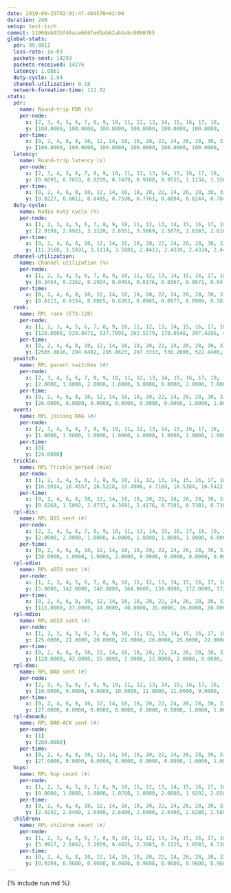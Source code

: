 ```yaml
---
date: 2019-09-25T02:01:47.464570+02:00
duration: 240
setup: test-tsch
commit: 11960ab93bf46ace669fed5ab62ab1ebc6090765
global-stats:
  pdr: 99.8811
  loss-rate: 1e-03
  packets-sent: 14293
  packets-received: 14276
  latency: 1.0861
  duty-cycle: 2.84
  channel-utilization: 0.18
  network-formation-time: 111.02
stats:
  pdr:
    name: Round-trip PDR (%)
    per-node:
      x: [2, 3, 4, 5, 6, 7, 8, 9, 10, 11, 12, 13, 14, 15, 16, 17, 18, 19, 20, 21, 22, 23, 24, 25]
      y: [100.0000, 100.0000, 100.0000, 100.0000, 100.0000, 100.0000, 100.0000, 99.8276, 100.0000, 100.0000, 99.8377, 100.0000, 99.8291, 99.8311, 100.0000, 98.8782, 100.0000, 100.0000, 100.0000, 99.8331, 100.0000, 99.6694, 99.8339, 99.6552]
    per-time:
      x: [0, 2, 4, 6, 8, 10, 12, 14, 16, 18, 20, 22, 24, 26, 28, 30, 32, 34, 36, 38, 40, 42, 44, 46, 48, 50, 52, 54, 56, 58, 60, 62, 64, 66, 68, 70, 72, 74, 76, 78, 80, 82, 84, 86, 88, 90, 92, 94, 96, 98, 100, 102, 104, 106, 108, 110, 112, 114, 116, 118, 120, 122, 124, 126, 128, 130, 132, 134, 136, 138, 140, 142, 144, 146, 148, 150, 152, 154, 156, 158, 160, 162, 164, 166, 168, 170, 172, 174, 176, 178, 180, 182, 184, 186, 188, 190, 192, 194, 196, 198, 200, 202, 204, 206, 208, 210, 212, 214, 216, 218, 220, 222, 224, 226, 228, 230, 232, 234, 236, 238, 240]
      y: [100.0000, 100.0000, 100.0000, 100.0000, 100.0000, 100.0000, 100.0000, 100.0000, 100.0000, 100.0000, 100.0000, 100.0000, 100.0000, 100.0000, 100.0000, 100.0000, 100.0000, 100.0000, 100.0000, 100.0000, 100.0000, 100.0000, 100.0000, 100.0000, 100.0000, 100.0000, 100.0000, 100.0000, 99.1667, 100.0000, 100.0000, 100.0000, 100.0000, 100.0000, 100.0000, 100.0000, 100.0000, 100.0000, 99.1667, 100.0000, 100.0000, 100.0000, 99.1667, 100.0000, 100.0000, 100.0000, 100.0000, 100.0000, 100.0000, 100.0000, 100.0000, 100.0000, 100.0000, 100.0000, 100.0000, 100.0000, 100.0000, 100.0000, 100.0000, 100.0000, 100.0000, 99.1667, 100.0000, 100.0000, 99.1667, 99.1667, 100.0000, 100.0000, 100.0000, 100.0000, 100.0000, 100.0000, 100.0000, 100.0000, 99.1667, 99.1667, 99.1667, 100.0000, 100.0000, 98.3333, 100.0000, 100.0000, 99.1667, 100.0000, 100.0000, 100.0000, 100.0000, 100.0000, 100.0000, 100.0000, 100.0000, 100.0000, 99.1667, 99.1667, 100.0000, 100.0000, 100.0000, 99.1667, 100.0000, 99.1667, 99.1667, 100.0000, 100.0000, 100.0000, 100.0000, 100.0000, 100.0000, 100.0000, 100.0000, 100.0000, 100.0000, 100.0000, 100.0000, 100.0000, 100.0000, 100.0000, 100.0000, 100.0000, 100.0000, 100.0000, null]
  latency:
    name: Round-trip latency (s)
    per-node:
      x: [2, 3, 4, 5, 6, 7, 8, 9, 10, 11, 12, 13, 14, 15, 16, 17, 18, 19, 20, 21, 22, 23, 24, 25]
      y: [0.6695, 0.7653, 0.8259, 0.7479, 0.9180, 0.9555, 1.1134, 1.1567, 0.8873, 1.1553, 0.8655, 0.9486, 1.1965, 1.0738, 0.9898, 1.2003, 1.1881, 1.2460, 1.1957, 1.3888, 1.2939, 1.3789, 1.4125, 1.4788]
    per-time:
      x: [0, 2, 4, 6, 8, 10, 12, 14, 16, 18, 20, 22, 24, 26, 28, 30, 32, 34, 36, 38, 40, 42, 44, 46, 48, 50, 52, 54, 56, 58, 60, 62, 64, 66, 68, 70, 72, 74, 76, 78, 80, 82, 84, 86, 88, 90, 92, 94, 96, 98, 100, 102, 104, 106, 108, 110, 112, 114, 116, 118, 120, 122, 124, 126, 128, 130, 132, 134, 136, 138, 140, 142, 144, 146, 148, 150, 152, 154, 156, 158, 160, 162, 164, 166, 168, 170, 172, 174, 176, 178, 180, 182, 184, 186, 188, 190, 192, 194, 196, 198, 200, 202, 204, 206, 208, 210, 212, 214, 216, 218, 220, 222, 224, 226, 228, 230, 232, 234, 236, 238, 240]
      y: [0.8227, 0.8011, 0.8485, 0.7590, 0.7763, 0.8094, 0.8244, 0.7842, 0.7916, 0.8119, 0.7380, 0.7813, 0.8006, 0.7704, 0.7565, 0.7330, 0.7707, 0.7501, 0.7665, 0.6562, 0.7939, 0.7398, 0.8612, 0.7640, 0.8131, 0.8527, 0.8534, 0.8107, 0.7682, 0.7921, 0.7210, 0.7190, 0.6895, 0.7541, 0.6877, 0.7779, 0.7857, 0.7240, 0.7099, 0.7164, 0.7161, 0.7483, 0.8056, 0.7676, 0.7905, 0.7413, 0.7509, 0.7567, 0.8325, 0.7541, 0.7624, 0.7870, 0.6908, 0.8927, 0.8607, 0.8053, 0.8010, 0.7915, 0.7547, 0.9071, 0.9245, 0.9403, 0.7754, 0.7810, 0.7781, 1.1592, 1.2246, 0.8959, 0.9174, 0.7826, 0.8200, 1.2714, 1.5921, 1.3155, 0.9807, 0.9843, 0.8808, 1.2353, 1.5950, 1.5904, 1.3983, 1.2135, 0.9518, 1.3096, 1.6543, 1.6241, 1.6362, 1.5827, 1.3329, 1.3753, 1.6125, 1.6621, 1.6482, 1.6234, 1.5561, 1.5108, 1.6436, 1.5976, 1.6432, 1.6368, 1.6140, 1.6285, 1.6276, 1.6031, 1.6426, 1.6199, 1.6897, 1.6497, 1.6479, 1.6404, 1.6142, 1.6807, 1.6050, 1.5977, 1.6355, 1.6206, 1.6024, 1.5871, 1.6493, 1.5400, null]
  duty-cycle:
    name: Radio duty cycle (%)
    per-node:
      x: [1, 2, 3, 4, 5, 6, 7, 8, 9, 10, 11, 12, 13, 14, 15, 16, 17, 18, 19, 20, 21, 22, 23, 24, 25]
      y: [2.9199, 2.9921, 3.1120, 2.6551, 3.5669, 2.5078, 2.6383, 2.6161, 2.3975, 2.7729, 2.6432, 2.5790, 2.6923, 2.6953, 2.6854, 2.7927, 2.6768, 2.8472, 2.6457, 2.8355, 2.7570, 2.9030, 2.8565, 2.7606, 2.8119]
    per-time:
      x: [0, 2, 4, 6, 8, 10, 12, 14, 16, 18, 20, 22, 24, 26, 28, 30, 32, 34, 36, 38, 40, 42, 44, 46, 48, 50, 52, 54, 56, 58, 60, 62, 64, 66, 68, 70, 72, 74, 76, 78, 80, 82, 84, 86, 88, 90, 92, 94, 96, 98, 100, 102, 104, 106, 108, 110, 112, 114, 116, 118, 120, 122, 124, 126, 128, 130, 132, 134, 136, 138, 140, 142, 144, 146, 148, 150, 152, 154, 156, 158, 160, 162, 164, 166, 168, 170, 172, 174, 176, 178, 180, 182, 184, 186, 188, 190, 192, 194, 196, 198, 200, 202, 204, 206, 208, 210, 212, 214, 216, 218, 220, 222, 224, 226, 228, 230, 232, 234, 236, 238, 240]
      y: [11.3168, 3.5931, 3.5114, 3.5881, 2.4413, 2.4339, 2.4334, 2.4463, 2.4444, 2.4284, 2.4183, 2.4165, 2.4196, 2.4262, 2.4428, 2.4121, 2.4108, 2.6217, 2.3544, 2.3346, 2.3226, 2.4082, 2.3987, 2.4081, 2.4010, 2.4059, 2.4180, 2.4141, 2.4176, 2.4202, 2.4106, 2.4043, 2.3989, 2.3930, 2.4115, 2.3986, 2.4004, 2.4069, 2.4065, 2.4094, 2.4060, 2.4057, 2.4050, 2.4205, 2.3990, 2.4110, 2.4184, 2.4134, 2.4127, 2.4118, 2.3957, 2.3891, 2.4008, 2.3946, 2.4146, 2.4101, 2.4089, 2.4191, 2.4107, 2.4048, 2.4061, 2.4130, 2.4115, 2.4079, 2.3914, 2.4041, 2.3990, 2.4003, 2.4162, 2.4115, 2.3930, 2.4187, 2.4135, 2.4069, 2.3972, 2.4069, 2.3969, 2.4126, 2.4106, 2.3924, 2.4139, 2.3957, 2.4026, 2.4025, 2.4169, 2.4110, 2.4145, 2.4048, 2.4006, 2.4068, 2.3955, 2.3876, 2.4109, 2.3973, 2.4036, 2.4013, 2.3945, 2.4020, 2.4081, 2.4077, 2.4138, 2.4028, 2.4048, 2.4177, 2.4036, 2.4045, 2.4061, 2.4108, 2.4104, 2.4112, 2.4142, 2.4106, 2.4241, 2.4017, 2.4147, 2.3986, 2.4051, 2.3962, 2.4032, 2.4115, null]
  channel-utilization:
    name: Channel utilization (%)
    per-node:
      x: [1, 2, 3, 4, 5, 6, 7, 8, 9, 10, 11, 12, 13, 14, 15, 16, 17, 18, 19, 20, 21, 22, 23, 24, 25]
      y: [0.3454, 0.2162, 0.2924, 0.0454, 0.6176, 0.0367, 0.0671, 0.0474, 0.0573, 0.0518, 0.0312, 0.0663, 0.1068, 0.0323, 0.1046, 0.1550, 0.0453, 0.0738, 0.0572, 0.0409, 0.0504, 0.0471, 0.0315, 0.0312, 0.0331]
    per-time:
      x: [0, 2, 4, 6, 8, 10, 12, 14, 16, 18, 20, 22, 24, 26, 28, 30, 32, 34, 36, 38, 40, 42, 44, 46, 48, 50, 52, 54, 56, 58, 60, 62, 64, 66, 68, 70, 72, 74, 76, 78, 80, 82, 84, 86, 88, 90, 92, 94, 96, 98, 100, 102, 104, 106, 108, 110, 112, 114, 116, 118, 120, 122, 124, 126, 128, 130, 132, 134, 136, 138, 140, 142, 144, 146, 148, 150, 152, 154, 156, 158, 160, 162, 164, 166, 168, 170, 172, 174, 176, 178, 180, 182, 184, 186, 188, 190, 192, 194, 196, 198, 200, 202, 204, 206, 208, 210, 212, 214, 216, 218, 220, 222, 224, 226, 228, 230, 232, 234, 236, 238, 240]
      y: [0.6113, 0.6154, 0.6065, 0.6363, 0.0965, 0.0977, 0.0989, 0.1033, 0.1009, 0.0963, 0.0930, 0.0927, 0.0943, 0.0952, 0.1037, 0.0914, 0.0897, 0.2256, 0.0551, 0.0425, 0.0414, 0.0914, 0.0839, 0.0919, 0.0856, 0.0898, 0.0970, 0.0937, 0.0964, 0.0976, 0.0913, 0.0875, 0.0849, 0.0821, 0.0897, 0.0842, 0.0859, 0.0898, 0.0894, 0.0911, 0.0863, 0.0873, 0.0889, 0.0946, 0.0855, 0.0918, 0.0956, 0.0920, 0.0902, 0.0911, 0.0827, 0.0809, 0.0847, 0.0834, 0.0917, 0.0905, 0.0901, 0.0938, 0.0900, 0.0862, 0.0866, 0.0916, 0.0915, 0.0903, 0.0832, 0.0883, 0.0846, 0.0844, 0.0916, 0.0908, 0.0797, 0.0930, 0.0912, 0.0898, 0.0840, 0.0891, 0.0821, 0.0902, 0.0862, 0.0817, 0.0905, 0.0827, 0.0854, 0.0851, 0.0917, 0.0901, 0.0909, 0.0882, 0.0862, 0.0902, 0.0821, 0.0815, 0.0874, 0.0828, 0.0878, 0.0845, 0.0846, 0.0857, 0.0890, 0.0914, 0.0899, 0.0872, 0.0867, 0.0901, 0.0859, 0.0877, 0.0888, 0.0893, 0.0911, 0.0886, 0.0900, 0.0892, 0.0946, 0.0829, 0.0906, 0.0858, 0.0876, 0.0835, 0.0866, 0.0869, null]
  rank:
    name: RPL rank (ETX-128)
    per-node:
      x: [1, 2, 3, 4, 5, 6, 7, 8, 9, 10, 11, 12, 13, 14, 15, 16, 17, 18, 19, 20, 21, 22, 23, 24, 25]
      y: [128.0000, 529.8471, 537.7095, 282.5579, 270.0548, 397.4286, 400.4268, 443.7273, 532.4303, 406.5477, 803.0694, 407.3512, 444.9344, 550.4413, 428.9504, 452.5533, 752.6107, 552.7430, 573.6586, 604.0320, 615.2816, 596.8017, 704.4512, 708.6352, 723.0576]
    per-time:
      x: [0, 2, 4, 6, 8, 10, 12, 14, 16, 18, 20, 22, 24, 26, 28, 30, 32, 34, 36, 38, 40, 42, 44, 46, 48, 50, 52, 54, 56, 58, 60, 62, 64, 66, 68, 70, 72, 74, 76, 78, 80, 82, 84, 86, 88, 90, 92, 94, 96, 98, 100, 102, 104, 106, 108, 110, 112, 114, 116, 118, 120, 122, 124, 126, 128, 130, 132, 134, 136, 138, 140, 142, 144, 146, 148, 150, 152, 154, 156, 158, 160, 162, 164, 166, 168, 170, 172, 174, 176, 178, 180, 182, 184, 186, 188, 190, 192, 194, 196, 198, 200, 202, 204, 206, 208, 210, 212, 214, 216, 218, 220, 222, 224, 226, 228, 230, 232, 234, 236, 238, 240]
      y: [2565.8016, 294.8492, 295.8623, 297.3333, 530.2600, 522.4400, 524.4902, 511.8039, 502.6078, 503.7400, 504.8600, 501.3200, 500.0000, 500.9231, 493.3333, 490.3000, 491.8800, 495.7200, 535.5770, 524.6124, 521.8814, 500.2778, 486.2549, 483.4000, 489.9800, 489.2000, 491.8600, 488.0784, 490.9615, 499.8889, 476.3800, 471.9412, 468.6800, 459.1800, 447.7255, 447.1600, 446.0400, 447.8039, 450.4706, 461.7358, 458.5769, 468.7400, 469.2885, 474.7200, 473.6800, 478.7736, 471.4615, 461.7255, 460.3269, 455.0600, 459.7200, 464.4400, 466.6200, 469.6275, 467.5686, 466.0385, 465.4231, 456.9608, 453.1373, 453.4800, 452.7600, 453.4200, 463.9038, 467.3333, 452.6667, 457.3846, 459.0000, 455.0600, 455.8200, 462.7600, 458.6200, 458.4600, 461.5000, 461.4615, 450.2200, 461.8200, 462.0600, 460.0769, 446.1600, 443.5882, 473.4000, 470.5200, 462.2157, 460.8039, 468.1731, 457.1569, 461.5294, 465.8800, 465.7200, 468.4340, 444.2800, 441.8200, 439.3800, 442.7800, 451.0196, 452.2400, 451.9000, 449.4074, 449.9608, 451.6078, 457.8654, 459.0196, 457.0600, 459.9800, 463.5600, 462.3600, 460.6600, 462.7600, 467.3922, 460.2885, 459.1800, 456.9000, 458.1400, 455.1600, 456.1600, 456.9600, 457.0769, 457.8000, 457.7800, 457.9000, null]
  pswitch:
    name: RPL parent switches (#)
    per-node:
      x: [2, 3, 4, 5, 6, 7, 8, 9, 10, 11, 12, 13, 14, 15, 16, 17, 18, 19, 20, 21, 22, 23, 24, 25]
      y: [2.0000, 1.0000, 2.0000, 1.0000, 5.0000, 6.0000, 2.0000, 7.0000, 2.0000, 5.0000, 2.0000, 4.0000, 8.0000, 2.0000, 4.0000, 4.0000, 10.0000, 10.0000, 11.0000, 6.0000, 3.0000, 7.0000, 5.0000, 4.0000]
    per-time:
      x: [0, 2, 4, 6, 8, 10, 12, 14, 16, 18, 20, 22, 24, 26, 28, 30, 32, 34, 36, 38, 40, 42, 44, 46, 48, 50, 52, 54, 56, 58, 60, 62, 64, 66, 68, 70, 72, 74, 76, 78, 80, 82, 84, 86, 88, 90, 92, 94, 96, 98, 100, 102, 104, 106, 108, 110, 112, 114, 116, 118, 120, 122, 124, 126, 128, 130, 132, 134, 136, 138, 140, 142, 144, 146, 148, 150, 152, 154, 156, 158, 160, 162, 164, 166, 168, 170, 172, 174, 176, 178, 180, 182, 184, 186, 188, 190, 192, 194, 196, 198, 200, 202, 204, 206, 208, 210, 212, 214, 216, 218, 220, 222, 224, 226, 228, 230, 232]
      y: [26.0000, 0.0000, 0.0000, 0.0000, 0.0000, 0.0000, 1.0000, 1.0000, 1.0000, 0.0000, 0.0000, 0.0000, 0.0000, 2.0000, 1.0000, 0.0000, 0.0000, 0.0000, 3.0000, 1.0000, 1.0000, 0.0000, 1.0000, 0.0000, 0.0000, 0.0000, 0.0000, 1.0000, 2.0000, 4.0000, 0.0000, 1.0000, 0.0000, 0.0000, 1.0000, 0.0000, 0.0000, 1.0000, 1.0000, 3.0000, 2.0000, 0.0000, 2.0000, 0.0000, 0.0000, 3.0000, 2.0000, 1.0000, 2.0000, 0.0000, 0.0000, 0.0000, 0.0000, 1.0000, 1.0000, 2.0000, 2.0000, 1.0000, 1.0000, 0.0000, 0.0000, 0.0000, 2.0000, 4.0000, 1.0000, 2.0000, 1.0000, 0.0000, 0.0000, 0.0000, 0.0000, 0.0000, 2.0000, 2.0000, 0.0000, 0.0000, 0.0000, 2.0000, 0.0000, 1.0000, 0.0000, 0.0000, 1.0000, 1.0000, 2.0000, 1.0000, 1.0000, 0.0000, 0.0000, 3.0000, 0.0000, 0.0000, 0.0000, 0.0000, 1.0000, 0.0000, 0.0000, 4.0000, 1.0000, 1.0000, 2.0000, 1.0000, 0.0000, 0.0000, 0.0000, 0.0000, 0.0000, 0.0000, 1.0000, 2.0000, 0.0000, 0.0000, 0.0000, 0.0000, 0.0000, 0.0000, 2.0000]
  event:
    name: RPL joining DAG (#)
    per-node:
      x: [2, 3, 4, 5, 6, 7, 8, 9, 10, 11, 12, 13, 14, 15, 16, 17, 18, 19, 20, 21, 22, 23, 24, 25]
      y: [1.0000, 1.0000, 1.0000, 1.0000, 1.0000, 1.0000, 1.0000, 1.0000, 1.0000, 1.0000, 1.0000, 1.0000, 1.0000, 1.0000, 1.0000, 1.0000, 1.0000, 1.0000, 1.0000, 1.0000, 1.0000, 1.0000, 1.0000, 1.0000]
    per-time:
      x: [0]
      y: [24.0000]
  trickle:
    name: RPL Trickle period (min)
    per-node:
      x: [1, 2, 3, 4, 5, 6, 7, 8, 9, 10, 11, 12, 13, 14, 15, 16, 17, 18, 19, 20, 21, 22, 23, 24, 25]
      y: [16.5914, 16.4557, 16.5228, 16.4906, 4.7169, 16.5384, 16.5422, 16.4906, 17.3428, 16.5769, 16.5384, 16.5267, 16.4439, 16.6164, 16.4714, 16.4797, 16.5345, 16.5696, 16.5005, 16.6093, 16.5548, 16.5338, 16.5497, 16.5510, 16.5472]
    per-time:
      x: [0, 2, 4, 6, 8, 10, 12, 14, 16, 18, 20, 22, 24, 26, 28, 30, 32, 34, 36, 38, 40, 42, 44, 46, 48, 50, 52, 54, 56, 58, 60, 62, 64, 66, 68, 70, 72, 74, 76, 78, 80, 82, 84, 86, 88, 90, 92, 94, 96, 98, 100, 102, 104, 106, 108, 110, 112, 114, 116, 118, 120, 122, 124, 126, 128, 130, 132, 134, 136, 138, 140, 142, 144, 146, 148, 150, 152, 154, 156, 158, 160, 162, 164, 166, 168, 170, 172, 174, 176, 178, 180, 182, 184, 186, 188, 190, 192, 194, 196, 198, 200, 202, 204, 206, 208, 210, 212, 214, 216, 218, 220, 222, 224, 226, 228, 230, 232, 234, 236, 238, 240]
      y: [0.6269, 1.5092, 2.8737, 4.3691, 5.4176, 8.7381, 8.7381, 8.7381, 8.7381, 15.5539, 17.4763, 17.4763, 17.4763, 17.4763, 17.4763, 17.4763, 17.4763, 17.4763, 17.4763, 17.4763, 17.4763, 17.4763, 17.4763, 17.4763, 17.4763, 17.4763, 17.4763, 17.4763, 17.4763, 17.4763, 17.4763, 17.4763, 17.4763, 17.4763, 17.4763, 17.4763, 17.4763, 17.4763, 17.4763, 17.4763, 17.4763, 17.4763, 17.4763, 17.4763, 17.4763, 17.4763, 17.4763, 17.4763, 17.4763, 17.4763, 17.4763, 17.4763, 17.4763, 17.4763, 17.4763, 17.4763, 17.4763, 17.4763, 17.4763, 17.4763, 17.4763, 17.4763, 17.4763, 17.4763, 17.4763, 17.4763, 17.4763, 17.4763, 17.4763, 17.4763, 17.4763, 17.4763, 17.4763, 17.4763, 17.4763, 17.4763, 17.4763, 17.4763, 17.4763, 17.4763, 17.4763, 17.4763, 17.4763, 17.4763, 17.4763, 17.4763, 17.4763, 17.4763, 17.4763, 17.4763, 17.4763, 17.4763, 17.4763, 17.4763, 17.4763, 17.4763, 17.4763, 17.4763, 17.4763, 17.4763, 17.4763, 17.4763, 17.4763, 17.4763, 17.4763, 17.4763, 17.4763, 17.4763, 17.4763, 17.4763, 17.4763, 17.4763, 17.4763, 17.4763, 17.4763, 17.4763, 17.4763, 17.4763, 17.4763, 17.4763, null]
  rpl-dis:
    name: RPL DIS sent (#)
    per-node:
      x: [2, 3, 4, 5, 6, 7, 8, 9, 10, 11, 13, 14, 15, 16, 17, 18, 19, 20, 21, 22, 23, 24, 25]
      y: [2.0000, 2.0000, 1.0000, 4.0000, 1.0000, 1.0000, 1.0000, 6.0000, 2.0000, 1.0000, 1.0000, 2.0000, 1.0000, 2.0000, 2.0000, 2.0000, 2.0000, 2.0000, 2.0000, 3.0000, 3.0000, 2.0000, 2.0000]
    per-time:
      x: [0, 2, 4, 6, 8, 10, 12, 14, 16, 18, 20, 22, 24, 26, 28, 30, 32, 34, 36, 38, 40]
      y: [38.0000, 1.0000, 1.0000, 2.0000, 0.0000, 0.0000, 0.0000, 0.0000, 0.0000, 0.0000, 0.0000, 0.0000, 0.0000, 0.0000, 0.0000, 0.0000, 0.0000, 0.0000, 0.0000, 1.0000, 4.0000]
  rpl-udio:
    name: RPL uDIO sent (#)
    per-node:
      x: [1, 2, 3, 4, 5, 6, 7, 8, 9, 10, 11, 12, 13, 14, 15, 16, 17, 18, 19, 20, 21, 22, 23, 24, 25]
      y: [5.0000, 142.0000, 148.0000, 164.0000, 139.0000, 172.0000, 172.0000, 173.0000, 175.0000, 166.0000, 159.0000, 155.0000, 166.0000, 169.0000, 157.0000, 156.0000, 172.0000, 162.0000, 168.0000, 172.0000, 175.0000, 163.0000, 170.0000, 162.0000, 163.0000]
    per-time:
      x: [0, 2, 4, 6, 8, 10, 12, 14, 16, 18, 20, 22, 24, 26, 28, 30, 32, 34, 36, 38, 40, 42, 44, 46, 48, 50, 52, 54, 56, 58, 60, 62, 64, 66, 68, 70, 72, 74, 76, 78, 80, 82, 84, 86, 88, 90, 92, 94, 96, 98, 100, 102, 104, 106, 108, 110, 112, 114, 116, 118, 120, 122, 124, 126, 128, 130, 132, 134, 136, 138, 140, 142, 144, 146, 148, 150, 152, 154, 156, 158, 160, 162, 164, 166, 168, 170, 172, 174, 176, 178, 180, 182, 184, 186, 188, 190, 192, 194, 196, 198, 200, 202, 204, 206, 208, 210, 212, 214, 216, 218, 220, 222, 224, 226, 228, 230, 232, 234, 236, 238, 240]
      y: [115.0000, 37.0000, 34.0000, 40.0000, 35.0000, 36.0000, 30.0000, 38.0000, 29.0000, 33.0000, 38.0000, 24.0000, 30.0000, 32.0000, 30.0000, 30.0000, 30.0000, 31.0000, 51.0000, 36.0000, 33.0000, 28.0000, 32.0000, 28.0000, 34.0000, 33.0000, 32.0000, 32.0000, 28.0000, 30.0000, 35.0000, 33.0000, 31.0000, 30.0000, 31.0000, 34.0000, 34.0000, 32.0000, 33.0000, 36.0000, 34.0000, 31.0000, 32.0000, 26.0000, 33.0000, 38.0000, 33.0000, 36.0000, 31.0000, 31.0000, 26.0000, 30.0000, 34.0000, 29.0000, 34.0000, 30.0000, 31.0000, 35.0000, 25.0000, 32.0000, 30.0000, 35.0000, 33.0000, 32.0000, 34.0000, 26.0000, 30.0000, 34.0000, 33.0000, 35.0000, 35.0000, 32.0000, 32.0000, 26.0000, 28.0000, 34.0000, 33.0000, 32.0000, 29.0000, 33.0000, 33.0000, 28.0000, 37.0000, 32.0000, 33.0000, 33.0000, 33.0000, 33.0000, 29.0000, 32.0000, 32.0000, 34.0000, 33.0000, 28.0000, 32.0000, 29.0000, 35.0000, 31.0000, 34.0000, 31.0000, 32.0000, 30.0000, 33.0000, 25.0000, 31.0000, 34.0000, 32.0000, 31.0000, 34.0000, 31.0000, 31.0000, 30.0000, 30.0000, 30.0000, 31.0000, 36.0000, 30.0000, 23.0000, 27.0000, 33.0000, 4.0000]
  rpl-mdio:
    name: RPL mDIO sent (#)
    per-node:
      x: [1, 2, 3, 4, 5, 6, 7, 8, 9, 10, 11, 12, 13, 14, 15, 16, 17, 18, 19, 20, 21, 22, 23, 24, 25]
      y: [25.0000, 21.0000, 20.0000, 21.0000, 26.0000, 25.0000, 22.0000, 22.0000, 23.0000, 20.0000, 20.0000, 25.0000, 24.0000, 21.0000, 25.0000, 24.0000, 21.0000, 22.0000, 23.0000, 20.0000, 23.0000, 20.0000, 21.0000, 23.0000, 21.0000]
    per-time:
      x: [0, 2, 4, 6, 8, 10, 12, 14, 16, 18, 20, 22, 24, 26, 28, 30, 32, 34, 36, 38, 40, 42, 44, 46, 48, 50, 52, 54, 56, 58, 60, 62, 64, 66, 68, 70, 72, 74, 76, 78, 80, 82, 84, 86, 88, 90, 92, 94, 96, 98, 100, 102, 104, 106, 108, 110, 112, 114, 116, 118, 120, 122, 124, 126, 128, 130, 132, 134, 136, 138, 140, 142, 144, 146, 148, 150, 152, 154, 156, 158, 160, 162, 164, 166, 168, 170, 172, 174, 176, 178, 180, 182, 184, 186, 188, 190, 192, 194, 196, 198, 200, 202, 204, 206, 208, 210, 212, 214, 216, 218, 220, 222, 224, 226, 228, 230, 232, 234, 236, 238, 240]
      y: [128.0000, 42.0000, 25.0000, 1.0000, 22.0000, 2.0000, 0.0000, 9.0000, 12.0000, 4.0000, 0.0000, 0.0000, 0.0000, 2.0000, 10.0000, 5.0000, 5.0000, 1.0000, 3.0000, 0.0000, 0.0000, 0.0000, 5.0000, 6.0000, 8.0000, 2.0000, 3.0000, 1.0000, 0.0000, 0.0000, 0.0000, 4.0000, 3.0000, 5.0000, 10.0000, 3.0000, 0.0000, 0.0000, 0.0000, 0.0000, 8.0000, 8.0000, 3.0000, 4.0000, 2.0000, 0.0000, 0.0000, 0.0000, 3.0000, 7.0000, 8.0000, 2.0000, 5.0000, 0.0000, 0.0000, 0.0000, 0.0000, 3.0000, 4.0000, 8.0000, 8.0000, 2.0000, 0.0000, 0.0000, 0.0000, 0.0000, 4.0000, 6.0000, 5.0000, 5.0000, 5.0000, 0.0000, 0.0000, 0.0000, 0.0000, 4.0000, 4.0000, 6.0000, 9.0000, 2.0000, 0.0000, 0.0000, 0.0000, 7.0000, 6.0000, 2.0000, 6.0000, 3.0000, 1.0000, 0.0000, 0.0000, 0.0000, 10.0000, 4.0000, 3.0000, 4.0000, 4.0000, 0.0000, 0.0000, 0.0000, 0.0000, 6.0000, 4.0000, 4.0000, 9.0000, 2.0000, 0.0000, 0.0000, 0.0000, 1.0000, 5.0000, 9.0000, 5.0000, 4.0000, 1.0000, 0.0000, 0.0000, 0.0000, 2.0000, 9.0000, 1.0000]
  rpl-dao:
    name: RPL DAO sent (#)
    per-node:
      x: [2, 3, 4, 5, 6, 7, 8, 9, 10, 11, 12, 13, 14, 15, 16, 17, 18, 19, 20, 21, 22, 23, 24, 25]
      y: [10.0000, 9.0000, 9.0000, 10.0000, 11.0000, 11.0000, 9.0000, 11.0000, 9.0000, 12.0000, 9.0000, 11.0000, 13.0000, 10.0000, 11.0000, 10.0000, 14.0000, 14.0000, 14.0000, 12.0000, 10.0000, 13.0000, 11.0000, 10.0000]
    per-time:
      x: [0, 2, 4, 6, 8, 10, 12, 14, 16, 18, 20, 22, 24, 26, 28, 30, 32, 34, 36, 38, 40, 42, 44, 46, 48, 50, 52, 54, 56, 58, 60, 62, 64, 66, 68, 70, 72, 74, 76, 78, 80, 82, 84, 86, 88, 90, 92, 94, 96, 98, 100, 102, 104, 106, 108, 110, 112, 114, 116, 118, 120, 122, 124, 126, 128, 130, 132, 134, 136, 138, 140, 142, 144, 146, 148, 150, 152, 154, 156, 158, 160, 162, 164, 166, 168, 170, 172, 174, 176, 178, 180, 182, 184, 186, 188, 190, 192, 194, 196, 198, 200, 202, 204, 206, 208, 210, 212, 214, 216, 218, 220, 222, 224, 226, 228, 230, 232, 234, 236]
      y: [27.0000, 0.0000, 0.0000, 0.0000, 0.0000, 0.0000, 1.0000, 1.0000, 1.0000, 0.0000, 0.0000, 0.0000, 0.0000, 2.0000, 18.0000, 1.0000, 0.0000, 0.0000, 3.0000, 1.0000, 2.0000, 0.0000, 3.0000, 0.0000, 0.0000, 0.0000, 0.0000, 2.0000, 12.0000, 7.0000, 0.0000, 1.0000, 0.0000, 1.0000, 2.0000, 0.0000, 1.0000, 2.0000, 1.0000, 3.0000, 2.0000, 0.0000, 10.0000, 6.0000, 0.0000, 3.0000, 2.0000, 2.0000, 2.0000, 1.0000, 1.0000, 1.0000, 0.0000, 2.0000, 1.0000, 3.0000, 4.0000, 10.0000, 1.0000, 1.0000, 1.0000, 1.0000, 2.0000, 4.0000, 2.0000, 3.0000, 1.0000, 0.0000, 0.0000, 0.0000, 1.0000, 9.0000, 3.0000, 3.0000, 0.0000, 0.0000, 2.0000, 6.0000, 1.0000, 4.0000, 1.0000, 0.0000, 1.0000, 1.0000, 2.0000, 7.0000, 4.0000, 0.0000, 1.0000, 3.0000, 0.0000, 0.0000, 4.0000, 2.0000, 3.0000, 0.0000, 1.0000, 4.0000, 2.0000, 3.0000, 8.0000, 1.0000, 0.0000, 2.0000, 0.0000, 0.0000, 1.0000, 1.0000, 4.0000, 3.0000, 1.0000, 2.0000, 3.0000, 0.0000, 7.0000, 0.0000, 2.0000, 2.0000, 0.0000]
  rpl-daoack:
    name: RPL DAO-ACK sent (#)
    per-node:
      x: [1]
      y: [260.0000]
    per-time:
      x: [0, 2, 4, 6, 8, 10, 12, 14, 16, 18, 20, 22, 24, 26, 28, 30, 32, 34, 36, 38, 40, 42, 44, 46, 48, 50, 52, 54, 56, 58, 60, 62, 64, 66, 68, 70, 72, 74, 76, 78, 80, 82, 84, 86, 88, 90, 92, 94, 96, 98, 100, 102, 104, 106, 108, 110, 112, 114, 116, 118, 120, 122, 124, 126, 128, 130, 132, 134, 136, 138, 140, 142, 144, 146, 148, 150, 152, 154, 156, 158, 160, 162, 164, 166, 168, 170, 172, 174, 176, 178, 180, 182, 184, 186, 188, 190, 192, 194, 196, 198, 200, 202, 204, 206, 208, 210, 212, 214, 216, 218, 220, 222, 224, 226, 228, 230, 232, 234, 236]
      y: [27.0000, 0.0000, 0.0000, 0.0000, 0.0000, 0.0000, 1.0000, 1.0000, 1.0000, 0.0000, 0.0000, 0.0000, 0.0000, 2.0000, 18.0000, 1.0000, 0.0000, 0.0000, 3.0000, 1.0000, 2.0000, 0.0000, 3.0000, 0.0000, 0.0000, 0.0000, 0.0000, 2.0000, 12.0000, 7.0000, 0.0000, 1.0000, 0.0000, 1.0000, 2.0000, 0.0000, 1.0000, 2.0000, 1.0000, 3.0000, 2.0000, 0.0000, 9.0000, 6.0000, 0.0000, 3.0000, 2.0000, 2.0000, 2.0000, 1.0000, 1.0000, 1.0000, 0.0000, 2.0000, 1.0000, 3.0000, 4.0000, 10.0000, 1.0000, 1.0000, 1.0000, 1.0000, 2.0000, 4.0000, 2.0000, 3.0000, 1.0000, 0.0000, 0.0000, 0.0000, 1.0000, 9.0000, 3.0000, 2.0000, 1.0000, 0.0000, 2.0000, 5.0000, 1.0000, 4.0000, 1.0000, 0.0000, 1.0000, 1.0000, 2.0000, 7.0000, 4.0000, 0.0000, 1.0000, 3.0000, 0.0000, 0.0000, 4.0000, 2.0000, 3.0000, 0.0000, 1.0000, 4.0000, 2.0000, 3.0000, 7.0000, 1.0000, 0.0000, 2.0000, 0.0000, 0.0000, 1.0000, 1.0000, 4.0000, 3.0000, 1.0000, 2.0000, 3.0000, 0.0000, 7.0000, 0.0000, 2.0000, 2.0000, 0.0000]
  hops:
    name: RPL hop count (#)
    per-node:
      x: [1, 2, 3, 4, 5, 6, 7, 8, 9, 10, 11, 12, 13, 14, 15, 16, 17, 18, 19, 20, 21, 22, 23, 24, 25]
      y: [0.0000, 1.0000, 1.0000, 1.0708, 1.0000, 2.0000, 1.9292, 2.0586, 2.8996, 2.0000, 2.9372, 2.0000, 2.1042, 3.0000, 2.0000, 2.1548, 2.2636, 2.7782, 3.0084, 3.1548, 3.0209, 3.1046, 4.0837, 3.7782, 3.8619]
    per-time:
      x: [0, 2, 4, 6, 8, 10, 12, 14, 16, 18, 20, 22, 24, 26, 28, 30, 32, 34, 36, 38, 40, 42, 44, 46, 48, 50, 52, 54, 56, 58, 60, 62, 64, 66, 68, 70, 72, 74, 76, 78, 80, 82, 84, 86, 88, 90, 92, 94, 96, 98, 100, 102, 104, 106, 108, 110, 112, 114, 116, 118, 120, 122, 124, 126, 128, 130, 132, 134, 136, 138, 140, 142, 144, 146, 148, 150, 152, 154, 156, 158, 160, 162, 164, 166, 168, 170, 172, 174, 176, 178, 180, 182, 184, 186, 188, 190, 192, 194, 196, 198, 200, 202, 204, 206, 208, 210, 212, 214, 216, 218, 220, 222, 224, 226, 228, 230, 232, 234, 236, 238]
      y: [2.4242, 2.6400, 2.6400, 2.6400, 2.6400, 2.6400, 2.6200, 2.5800, 2.5400, 2.5200, 2.5200, 2.5200, 2.5200, 2.4600, 2.4400, 2.4400, 2.4400, 2.4400, 2.4400, 2.3200, 2.3200, 2.3200, 2.3200, 2.3200, 2.3200, 2.3200, 2.3200, 2.3200, 2.3200, 2.3200, 2.3200, 2.2800, 2.2800, 2.2800, 2.2400, 2.2000, 2.2000, 2.2000, 2.2000, 2.2000, 2.2000, 2.2000, 2.2000, 2.3200, 2.3200, 2.3200, 2.3200, 2.3200, 2.3200, 2.3200, 2.3200, 2.3200, 2.3200, 2.3200, 2.3200, 2.3200, 2.3200, 2.3200, 2.3200, 2.3200, 2.3200, 2.3200, 2.3200, 2.3200, 2.3200, 2.3200, 2.3200, 2.3200, 2.3200, 2.3200, 2.3200, 2.3200, 2.2400, 2.2400, 2.2400, 2.2400, 2.2400, 2.2400, 2.2400, 2.2400, 2.2400, 2.2400, 2.2000, 2.3000, 2.3400, 2.2800, 2.2400, 2.2400, 2.2400, 2.1800, 2.1600, 2.1600, 2.1600, 2.1600, 2.1600, 2.1600, 2.1600, 2.1600, 2.2400, 2.3200, 2.3200, 2.3400, 2.3600, 2.3600, 2.3600, 2.3600, 2.3600, 2.3600, 2.3600, 2.3600, 2.3600, 2.3600, 2.3600, 2.3600, 2.3600, 2.3600, 2.3600, 2.3600, 2.3600, 2.3600]
  children:
    name: RPL children count (#)
    per-node:
      x: [1, 2, 3, 4, 5, 6, 7, 8, 9, 10, 11, 12, 13, 14, 15, 16, 17, 18, 19, 20, 21, 22, 23, 24, 25]
      y: [3.9917, 2.6862, 3.2929, 0.4625, 2.3083, 0.1125, 1.0583, 0.3305, 0.0000, 0.6695, 0.0000, 0.6750, 1.3083, 0.0000, 1.4167, 2.3180, 0.3515, 1.1423, 0.7238, 0.2803, 0.4184, 0.4351, 0.0000, 0.0000, 0.0000]
    per-time:
      x: [0, 2, 4, 6, 8, 10, 12, 14, 16, 18, 20, 22, 24, 26, 28, 30, 32, 34, 36, 38, 40, 42, 44, 46, 48, 50, 52, 54, 56, 58, 60, 62, 64, 66, 68, 70, 72, 74, 76, 78, 80, 82, 84, 86, 88, 90, 92, 94, 96, 98, 100, 102, 104, 106, 108, 110, 112, 114, 116, 118, 120, 122, 124, 126, 128, 130, 132, 134, 136, 138, 140, 142, 144, 146, 148, 150, 152, 154, 156, 158, 160, 162, 164, 166, 168, 170, 172, 174, 176, 178, 180, 182, 184, 186, 188, 190, 192, 194, 196, 198, 200, 202, 204, 206, 208, 210, 212, 214, 216, 218, 220, 222, 224, 226, 228, 230, 232, 234, 236, 238]
      y: [0.9394, 0.9600, 0.9600, 0.9600, 0.9600, 0.9600, 0.9600, 0.9600, 0.9600, 0.9600, 0.9600, 0.9600, 0.9600, 0.9600, 0.9600, 0.9600, 0.9600, 0.9600, 0.9600, 0.9600, 0.9600, 0.9600, 0.9600, 0.9600, 0.9600, 0.9600, 0.9600, 0.9600, 0.9600, 0.9600, 0.9600, 0.9600, 0.9600, 0.9600, 0.9600, 0.9600, 0.9600, 0.9600, 0.9600, 0.9600, 0.9600, 0.9600, 0.9600, 0.9600, 0.9600, 0.9600, 0.9600, 0.9600, 0.9600, 0.9600, 0.9600, 0.9600, 0.9600, 0.9600, 0.9600, 0.9600, 0.9600, 0.9600, 0.9600, 0.9600, 0.9600, 0.9600, 0.9600, 0.9600, 0.9600, 0.9600, 0.9600, 0.9600, 0.9600, 0.9600, 0.9600, 0.9600, 0.9600, 0.9600, 0.9600, 0.9600, 0.9600, 0.9600, 0.9600, 0.9600, 0.9600, 0.9600, 0.9600, 0.9600, 0.9600, 0.9600, 0.9600, 0.9600, 0.9600, 0.9600, 0.9600, 0.9600, 0.9600, 0.9600, 0.9600, 0.9600, 0.9600, 0.9600, 0.9600, 0.9600, 0.9600, 0.9600, 0.9600, 0.9600, 0.9600, 0.9600, 0.9600, 0.9600, 0.9600, 0.9600, 0.9600, 0.9600, 0.9600, 0.9600, 0.9600, 0.9600, 0.9600, 0.9600, 0.9600, 0.9600]
---
```


{% include run.md %}
